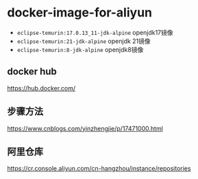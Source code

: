 # docker-image-for-aliyun
- `eclipse-temurin:17.0.13_11-jdk-alpine`  openjdk17镜像
- `eclipse-temurin:21-jdk-alpine`  openjdk 21镜像
- `eclipse-temurin:8-jdk-alpine`  openjdk8镜像


## docker hub
https://hub.docker.com/

## 步骤方法
https://www.cnblogs.com/yinzhengjie/p/17471000.html

## 阿里仓库
https://cr.console.aliyun.com/cn-hangzhou/instance/repositories

